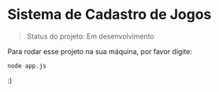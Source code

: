 # Sistema de Cadastro de Jogos 

> Status do projeto: Em desenvolvimento

Para rodar esse projeto na sua máquina, por favor digite:

```
node app.js
```

:) 
